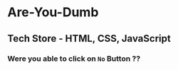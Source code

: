 # Are-You-Dumb

## Tech Store - HTML, CSS, JavaScript

### Were you able to click on `No` Button ??
